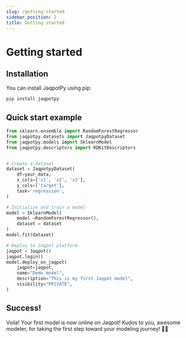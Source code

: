 ```yaml
---
slug: /getting-started
sidebar_position: 2
title: Getting started
---
```


# Getting started

## Installation

You can install JaqpotPy using pip:

```bash
pip install jaqpotpy
```

## Quick start example

```python
from sklearn.ensemble import RandomForestRegressor
from jaqpotpy.datasets import JaqpotpyDataset
from jaqpotpy.models import SklearnModel
from jaqpotpy.descriptors import RDKitDescriptors


# Create a dataset
dataset = JaqpotpyDataset(
    df=your_data,
    x_cols=['x1', 'x2', 'x3'],
    y_cols=['target'],
    task='regression',
)

# Initialize and train a model
model = SklearnModel(
    model =RandomForestRegressor(),
    dataset = dataset
)
model.fit(dataset)

# Deploy to Jaqpot platform
jaqpot = Jaqpot()
jaqpot.login()
model.deploy_on_jaqpot(
    jaqpot=jaqpot,
    name="Demo model",
    description="This is my first Jaqpot model",
    visibility="PRIVATE",
)

```

## Success!

Voila! Your first model is now online on Jaqpot! Kudos to you, awesome modeler, for taking the first step toward your modeling journey! 🚀🌟


